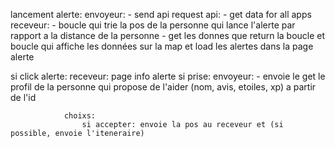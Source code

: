 lancement alerte: 
    envoyeur: 
        - send api request
    api: 
        - get data for all apps
    receveur: 
        - boucle qui trie la pos de la personne qui lance l'alerte par rapport a la distance de la personne
        - get les donnes que return la boucle et boucle qui affiche les données sur la map et load les alertes dans la page alerte

si click alerte: 
    receveur: page info alerte
        si prise: 
            envoyeur: 
                - envoie le get le profil de la personne qui propose de l'aider (nom, avis, etoiles, xp) a partir de l'id

                choixs: 
                    si accepter: envoie la pos au receveur et (si possible, envoie l'iteneraire)
